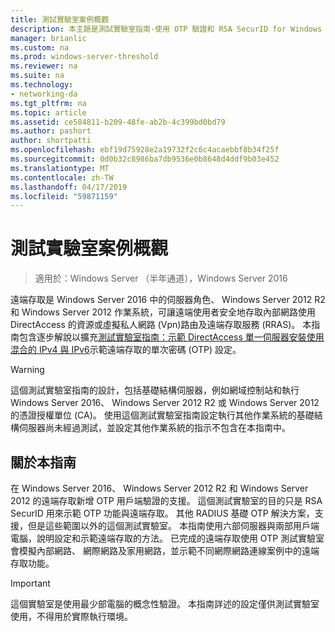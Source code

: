 ```yaml
---
title: 測試實驗室案例概觀
description: 本主題是測試實驗室指南-使用 OTP 驗證和 RSA SecurID for Windows Server 2016 的示範 DirectAccess 的一部分
manager: brianlic
ms.custom: na
ms.prod: windows-server-threshold
ms.reviewer: na
ms.suite: na
ms.technology:
- networking-da
ms.tgt_pltfrm: na
ms.topic: article
ms.assetid: ce584811-b209-48fe-ab2b-4c399bd0bd79
ms.author: pashort
author: shortpatti
ms.openlocfilehash: ebf19d75928e2a19732f2c6c4acaebbf8b34f25f
ms.sourcegitcommit: 0d0b32c8986ba7db9536e0b8648d4ddf9b03e452
ms.translationtype: MT
ms.contentlocale: zh-TW
ms.lasthandoff: 04/17/2019
ms.locfileid: "59871159"
---
```

# <a name="overview-of-the-test-lab-scenario"></a>測試實驗室案例概觀

>適用於：Windows Server （半年通道），Windows Server 2016

遠端存取是 Windows Server 2016 中的伺服器角色、 Windows Server 2012 R2 和 Windows Server 2012 作業系統，可讓遠端使用者安全地存取內部網路使用 DirectAccess 的資源或虛擬私人網路 (Vpn)路由及遠端存取服務 (RRAS)。 本指南包含逐步解說以擴充[測試實驗室指南：示範 DirectAccess 單一伺服器安裝使用混合的 IPv4 與 IPv6](https://go.microsoft.com/fwlink/p/?LinkId=237004)示範遠端存取的單次密碼 (OTP) 設定。  
  
> [!WARNING]  
> 這個測試實驗室指南的設計，包括基礎結構伺服器，例如網域控制站和執行 Windows Server 2016、 Windows Server 2012 R2 或 Windows Server 2012 的憑證授權單位 (CA)。 使用這個測試實驗室指南設定執行其他作業系統的基礎結構伺服器尚未經過測試，並設定其他作業系統的指示不包含在本指南中。  
  
## <a name="about-this-guide"></a>關於本指南  
在 Windows Server 2016、 Windows Server 2012 R2 和 Windows Server 2012 的遠端存取新增 OTP 用戶端驗證的支援。 這個測試實驗室的目的只是 RSA SecurID 用來示範 OTP 功能與遠端存取。 其他 RADIUS 基礎 OTP 解決方案，支援，但是這些範圍以外的這個測試實驗室。 本指南使用六部伺服器與兩部用戶端電腦，說明設定和示範遠端存取的方法。 已完成的遠端存取使用 OTP 測試實驗室會模擬內部網路、 網際網路及家用網路，並示範不同網際網路連線案例中的遠端存取功能。  
  
> [!IMPORTANT]  
> 這個實驗室是使用最少部電腦的概念性驗證。 本指南詳述的設定僅供測試實驗室使用，不得用於實際執行環境。  
  


